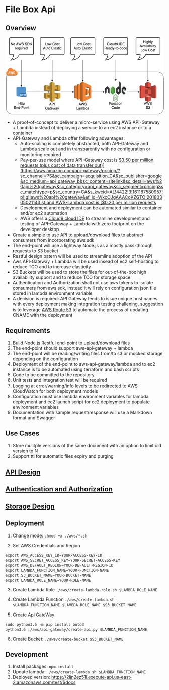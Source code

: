 # File Box Api

## Overview

![](./docs/media/api-gateway-lambda.jpg)

* A proof-of-concept to deliver a micro-service using AWS API-Gateway + Lambda instead of deploying a service to an ec2 instance or to a container
* API-Gateway and Lambda offer following advantages:
  * Auto-scaling is completely abstracted, both API-Gateway and Lambda scale out and in transparently with no configuration or monitoring required
  * Pay-per-use model where API-Gateway cost is [$3.50 per million requests (plus cost of data transfer out)](https://aws.amazon.com/api-gateway/pricing/?sc_channel=PS&sc_campaign=acquisition_CA&sc_publisher=google&sc_medium=api_gateway_b&sc_content=sitelink&sc_detail=aws%20api%20gateway&sc_category=api_gateway&sc_segment=pricing&sc_matchtype=p&sc_country=CA&s_kwcid=AL!4422!3!161187580957!p!!g!!aws%20api%20gateway&ef_id=WkcOJgAAACoKZGTO:20180305021143:s) and AWS-Lambda cost is [$0.20 per million requests](https://aws.amazon.com/lambda/pricing/)
  * Development and deployment can be automated similar to container and/or ec2 automation
  * AWS offers a [Cloud9 cloud IDE](https://docs.aws.amazon.com/cloud9/latest/user-guide/lambda-functions.html) to streamline development and testing of API-Gateway + Lambda with zero footprint on the developer desktop
* Create a simple to use API to upload/download files to abstract consumers from incorporating aws sdk
* The end-point will use a lightway Node.js as a mostly pass-through requests to S3 bucket
* Restful design patern will be used to streamline adoption of the API
* Aws API-Gateway + Lambda will be used insead of ec2 self-hosting to reduce TCO and to increase elasticity
* S3 Buckets will be used to store the files for out-of-the-box high availability support and to reduce TCO for storage space
* Authentication and Authorization shall not use aws tokens to isolate consumers from aws sdk, instead it will rely on configuration json file stored in lambda environment variable
* A decision is required: API Gateway tends to issue unique host names with every deployment making integration testing challening, suggestion is to leverage [AWS Route 53](https://aws.amazon.com/route53/pricing/) to automate the process of updating CNAME with the deployment

## Requirements

1. Build Node.js Restful end-point to upload/download files
2. The end-point should support aws-api-gateway + lambda
3. The end-point will be reading/writing files from/to s3 or mocked storage depending on the configuration
4. Deployment of the end-point to aws-api-gateway/lambda and to ec2 instance is to be automated using terraform and bash scripts
5. Code to be committed to the repository
6. Unit tests and integration test will be required
7. Logging at error/warning/info levels to be redirected to AWS CloudWatch for both deployment models
8. Configuration must use lambda environment variables for lambda deployment and ec2 launch script for ec2 deployment to populate environment variables
9. Documentation with sample request/response will use a Markdown format and Swagger

## Use Cases

1. Store mulitple versions of the same document with an option to limit old version to N
2. Support ttl for automatic files expiry and purging

## [API Design](./docs/API.md)

## [Authentication and Authorization](./docs/AuthC&AuthZ.md)

## [Storage Design](./docs/StorageDesign.md)

## Deployment

1. Change mode: `chmod +x ./aws/*.sh`

2. Set AWS Credentials and Region 
```
export AWS_ACCESS_KEY_ID=YOUR-ACCESS-KEY-ID  
export AWS_SECRET_ACCESS_KEY=YOUR-SECRET-ACCESS-KEY  
export AWS_DEFAULT_REGION=YOUR-DEFAULT-REGION-ID  
export LAMBDA_FUNCTION_NAME=YOUR-FUNCTION-NAME  
export S3_BUCKET_NAME=YOUR-BUCKET-NAME  
export LAMBDA_ROLE_NAME=YOUR-ROLE-NAME  
```

3. Create Lambda Role `./aws/create-lambda-role.sh $LAMBDA_ROLE_NAME`

4. Create Lambda Function `./aws/create-lambda.sh $LAMBDA_FUNCTION_NAME $LAMBDA_ROLE_NAME $S3_BUCKET_NAME`

5. Create Api GateWay
```
sudo python3.6 -m pip install boto3  
python3.6 ./aws/api-gateway/create-api.py $LAMBDA_FUNCTION_NAME
```

6. Create Bucket: `./aws/create-bucket $S3_BUCKET_NAME`
  
## Development

1. Install packages: `npm install`
2. Update lambda: `./aws/create-lambda.sh $LAMBDA_FUNCTION_NAME`
3. Deployed version: https://2ljn2ez51l.execute-api.us-east-2.amazonaws.com/test/$docs